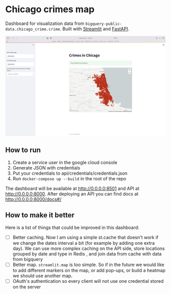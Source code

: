 # Chicago crimes map

Dashboard for visualization data from `bigquery-public-data.chicago_crime.crime`. Built with [Streamlit](https://github.com/streamlit/streamlit) and [FastAPI](https://github.com/tiangolo/fastapi).

![interface](screenshots/dashboard.png)

## How to run
1. Create a service user in the google cloud console
2. Generate JSON with credentials
3. Put your credentials to api/credentials/credentials.json
4. Run `docker-compose up --build` in the root of the repo

The dashboard will be available at http://0.0.0.0:8501 and API at http://0.0.0.0:8000. After deploying an API you can find 
docs at http://0.0.0.0:8000/docs#/

## How to make it better
Here is a list of things that could be improved in this dashboard:

- [ ] Better caching. Now I am using a simple st.cache that doesn't work if we change the dates interval a bit (for example 
by adding one extra day). We can use more complex caching on the API side, store locations grouped by date and type in Redis 
, and join data from cache with data from bigquery
- [ ] Better map. `streamlit.map` is too simple. So if in the future we would like to add different markers on the map, or
add pop-ups, or build a heatmap we should use another map.
- [ ] OAuth's authentication so every client will not use one credential stored on the server
